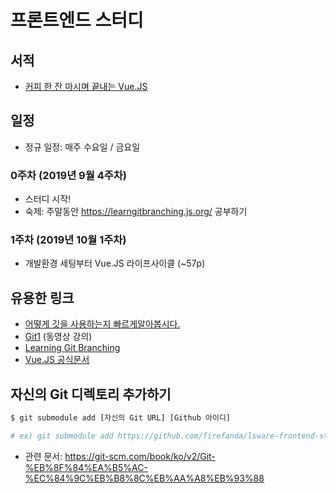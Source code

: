 # 프론트엔드 스터디

## 서적
  - [커피 한 잔 마시며 끝내는 Vue.JS](http://www.kyobobook.co.kr/product/detailViewKor.laf?ejkGb=KOR&mallGb=KOR&barcode=9791190014397&orderClick=LEa&Kc=)

## 일정
 - 정규 일정: 매주 수요일 / 금요일

### 0주차 (2019년 9월 4주차)
 - 스터디 시작!
 - 숙제: 주말동안 https://learngitbranching.js.org/ 공부하기

### 1주차 (2019년 10월 1주차)
 - 개발환경 세팅부터 Vue.JS 라이프사이클 (~57p)

## 유용한 링크
 - [어떻게 깃을 사용하는지 빠르게알아봅시다.](https://www.pigno.se/barn/tutorial-git/docs/#/)
 - [Git1](https://opentutorials.org/module/3733) (동영상 강의)
 - [Learning Git Branching](https://learngitbranching.js.org/)
 - [Vue.JS 공식문서](https://kr.vuejs.org/)

## 자신의 Git 디렉토리 추가하기
```bash
$ git submodule add [자신의 Git URL] [Github 아이디]

# ex) git submodule add https://github.com/firefanda/lsware-frontend-study firefanda
```
 - 관련 문서: https://git-scm.com/book/ko/v2/Git-%EB%8F%84%EA%B5%AC-%EC%84%9C%EB%B8%8C%EB%AA%A8%EB%93%88